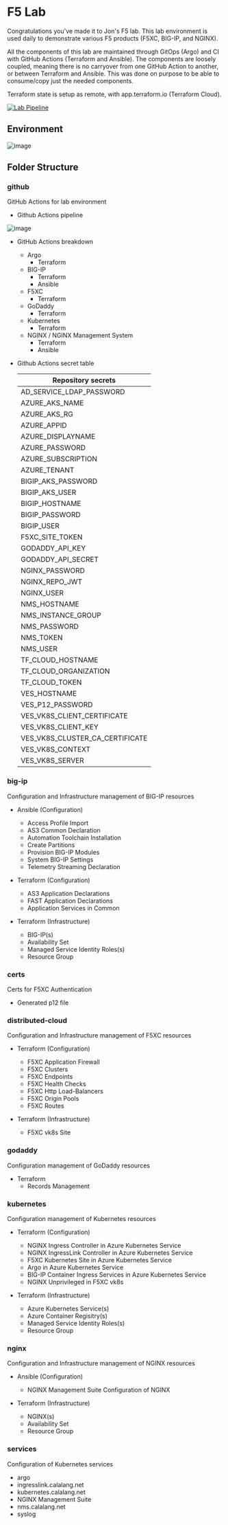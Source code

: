 # F5 Lab

Congratulations you've made it to Jon's F5 lab. This lab environment is used daily to demonstrate various F5 products (F5XC, BIG-IP, and NGINX).

All the components of this lab are maintained through GitOps (Argo) and CI with GitHub Actions (Terraform and Ansible). The components are loosely coupled, meaning there is no carryover from one GitHub Action to another, or between Terraform and Ansible. This was done on purpose to be able to consume/copy just the needed components.

Terraform state is setup as remote, with app.terraform.io (Terraform Cloud).

[![Lab Pipeline](https://github.com/jmcalalang/lab/actions/workflows/main.yaml/badge.svg)](https://github.com/jmcalalang/lab/actions/workflows/main.yaml)

## Environment

![image](lab.png)

## Folder Structure

### github

GitHub Actions for lab environment

- Github Actions pipeline

![image](actions.png)

- GitHub Actions breakdown
  - Argo
    - Terraform
  - BIG-IP
    - Terraform
    - Ansible
  - F5XC
    - Terraform
  - GoDaddy
    - Terraform
  - Kubernetes
    - Terraform
  - NGINX / NGINX Management System
    - Terraform
    - Ansible

- Github Actions secret table

  | **Repository secrets**          |
  |---------------------------------|
  | AD_SERVICE_LDAP_PASSWORD        |
  | AZURE_AKS_NAME                  |
  | AZURE_AKS_RG                    |
  | AZURE_APPID                     |
  | AZURE_DISPLAYNAME               |
  | AZURE_PASSWORD                  |
  | AZURE_SUBSCRIPTION              |
  | AZURE_TENANT                    |
  | BIGIP_AKS_PASSWORD              |
  | BIGIP_AKS_USER                  |
  | BIGIP_HOSTNAME                  |
  | BIGIP_PASSWORD                  |
  | BIGIP_USER                      |
  | F5XC_SITE_TOKEN                 |
  | GODADDY_API_KEY                 |
  | GODADDY_API_SECRET              |
  | NGINX_PASSWORD                  |
  | NGINX_REPO_JWT                  |
  | NGINX_USER                      |
  | NMS_HOSTNAME                    |
  | NMS_INSTANCE_GROUP              |
  | NMS_PASSWORD                    |
  | NMS_TOKEN                       |
  | NMS_USER                        |
  | TF_CLOUD_HOSTNAME               |
  | TF_CLOUD_ORGANIZATION           |
  | TF_CLOUD_TOKEN                  |
  | VES_HOSTNAME                    |
  | VES_P12_PASSWORD                |
  | VES_VK8S_CLIENT_CERTIFICATE     |
  | VES_VK8S_CLIENT_KEY             |
  | VES_VK8S_CLUSTER_CA_CERTIFICATE |
  | VES_VK8S_CONTEXT                |
  | VES_VK8S_SERVER               |

### big-ip

Configuration and Infrastructure management of BIG-IP resources

- Ansible (Configuration)
  - Access Profile Import
  - AS3 Common Declaration
  - Automation Toolchain Installation
  - Create Partitions
  - Provision BIG-IP Modules
  - System BIG-IP Settings
  - Telemetry Streaming Declaration

- Terraform (Configuration)
  - AS3 Application Declarations
  - FAST Application Declarations
  - Application Services in Common

- Terraform (Infrastructure)
  - BIG-IP(s)
  - Availability Set
  - Managed Service Identity Roles(s)
  - Resource Group

### certs

Certs for F5XC Authentication

- Generated p12 file

### distributed-cloud

Configuration and Infrastructure management of F5XC resources

- Terraform (Configuration)
  - F5XC Application Firewall
  - F5XC Clusters
  - F5XC Endpoints
  - F5XC Health Checks
  - F5XC Http Load-Balancers
  - F5XC Origin Pools
  - F5XC Routes

- Terraform (Infrastructure)
  - F5XC vk8s Site

### godaddy

Configuration management of GoDaddy resources

- Terraform
  - Records Management

### kubernetes

Configuration management of Kubernetes resources

- Terraform (Configuration)
  - NGINX Ingress Controller in Azure Kubernetes Service
  - NGINX IngressLink Controller in Azure Kubernetes Service
  - F5XC Kubernetes Site in Azure Kubernetes Service
  - Argo in Azure Kubernetes Service
  - BIG-IP Container Ingress Services in Azure Kubernetes Service
  - NGINX Unprivileged in F5XC vk8s

- Terraform (Infrastructure)
  - Azure Kubernetes Service(s)
  - Azure Container Regisitry(s)
  - Managed Service Identity Roles(s)
  - Resource Group

### nginx

Configuration and Infrastructure management of NGINX resources

- Ansible (Configuration)
  - NGINX Management Suite Configuration of NGINX

- Terraform (Infrastructure)
  - NGINX(s)
  - Availability Set
  - Resource Group

### services

Configuration of Kubernetes services

- argo
- ingresslink.calalang.net
- kubernetes.calalang.net
- NGINX Management Suite
- nms.calalang.net
- syslog
